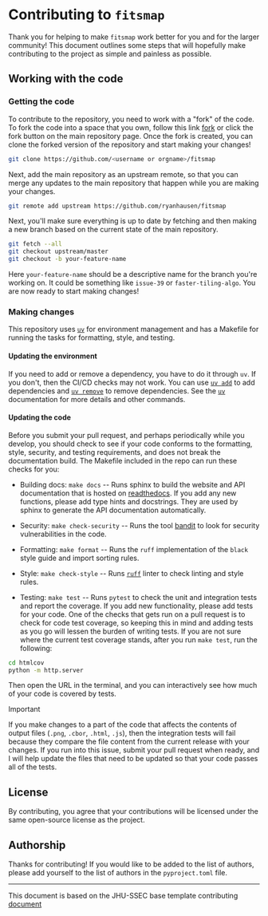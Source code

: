 # Contributing to `fitsmap`

Thank you for helping to make `fitsmap` work better for you and for the larger
community! This document outlines some steps that will hopefully make
contributing to the project as simple and painless as possible.


## Working with the code

### Getting the code

To contribute to the repository, you need to work with a "fork" of the code. To
fork the code into a space that you own, follow this link
[fork](https://github.com/ryanhausen/fitsmap/fork) or click the fork button on
the main repository page. Once the fork is created, you can clone the forked
version of the repository and start making your changes!

```bash
git clone https://github.com/<username or orgname>/fitsmap
```

Next, add the main repository as an upstream remote, so that you can merge any
updates to the main repository that happen while you are making your changes.

```bash
git remote add upstream https://github.com/ryanhausen/fitsmap
```

Next, you'll make sure everything is up to date by fetching and then making a
new branch based on the current state of the main repository.

```bash
git fetch --all
git checkout upstream/master
git checkout -b your-feature-name
```

Here `your-feature-name` should be a descriptive name for the branch you're
working on. It could be something like `issue-39` or `faster-tiling-algo`. You
are now ready to start making changes!

### Making changes

This repository uses [`uv`](https://docs.astral.sh/uv/) for environment
management and has a Makefile for running the tasks for formatting, style, and
testing.

#### Updating the environment

If you need to add or remove a dependency, you have to do it through `uv`. If
you don't, then the CI/CD checks may not work. You can use [`uv
add`](https://docs.astral.sh/uv/concepts/projects/dependencies/#adding-dependencies)
to add dependencies and [`uv
remove`](https://docs.astral.sh/uv/concepts/projects/dependencies/#removing-dependencies)
to remove dependencies.  See the [`uv`](https://docs.astral.sh/uv/)
documentation for more details and other commands.

#### Updating the code

Before you submit your pull request, and perhaps periodically while you develop,
you should check to see if your code conforms to the formatting, style,
security, and testing requirements, and does not break the documentation build.
The Makefile included in the repo can run these checks for you:

- Building docs: `make docs` -- Runs sphinx to build the website and API
documentation that is hosted on
[readthedocs](https://fitsmap.readthedocs.io/en/latest/). If you add any new
functions, please add type hints and docstrings. They are used by sphinx to
generate the API documentation automatically.

- Security: `make check-security` -- Runs the tool
[bandit](https://bandit.readthedocs.io/en/latest/) to look for security
vulnerabilities in the code.

- Formatting: `make format` -- Runs the `ruff` implementation of the `black`
style guide and import sorting rules.

- Style: `make check-style` -- Runs [`ruff`](https://astral.sh/ruff) linter to
check linting and style rules.

- Testing: `make test` -- Runs `pytest` to check the unit and integration tests
and report the coverage. If you add new functionality, please add tests for your
code. One of the checks that gets run on a pull request is to check for code
test coverage, so keeping this in mind and adding tests as you go will lessen
the burden of writing tests. If you are not sure where the current test coverage
stands, after you run `make test`, run the following:

```bash
cd htmlcov
python -m http.server
```

Then open the URL in the terminal, and you can interactively see how much of
your code is covered by tests.

> [!IMPORTANT]
> If you make changes to a part of the code that affects the contents of output
> files (`.png`, `.cbor`, `.html`, `.js`), then the integration tests will fail
> because they compare the file content from the current release with your
> changes. If you run into this issue, submit your pull request when ready, and
> I will help update the files that need to be updated so that your code passes
> all of the tests.

## License

By contributing, you agree that your contributions will be licensed under the
same open-source license as the project.

## Authorship

Thanks for contributing! If you would like to be added to the list of authors,
please add yourself to the list of authors in the `pyproject.toml` file.

-----
This document is based on the JHU-SSEC base template contributing
[document](https://github.com/ssec-jhu/base-template/blob/main/CONTRIBUTING.md)
